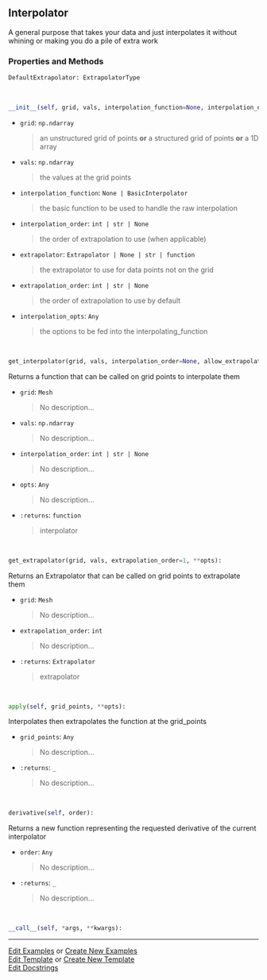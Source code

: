 ## <a id="McUtils.Zachary.Interpolator.Interpolator">Interpolator</a>
A general purpose that takes your data and just interpolates it without whining or making you do a pile of extra work

### Properties and Methods
```python
DefaultExtrapolator: ExtrapolatorType
```
<a id="McUtils.Zachary.Interpolator.Interpolator.__init__" class="docs-object-method">&nbsp;</a>
```python
__init__(self, grid, vals, interpolation_function=None, interpolation_order=None, extrapolator=None, extrapolation_order=None, **interpolation_opts): 
```

- `grid`: `np.ndarray`
    >an unstructured grid of points **or** a structured grid of points **or** a 1D array
- `vals`: `np.ndarray`
    >the values at the grid points
- `interpolation_function`: `None | BasicInterpolator`
    >the basic function to be used to handle the raw interpolation
- `interpolation_order`: `int | str | None`
    >the order of extrapolation to use (when applicable)
- `extrapolator`: `Extrapolator | None | str | function`
    >the extrapolator to use for data points not on the grid
- `extrapolation_order`: `int | str | None`
    >the order of extrapolation to use by default
- `interpolation_opts`: `Any`
    >the options to be fed into the interpolating_function

<a id="McUtils.Zachary.Interpolator.Interpolator.get_interpolator" class="docs-object-method">&nbsp;</a>
```python
get_interpolator(grid, vals, interpolation_order=None, allow_extrapolation=True, **opts): 
```
Returns a function that can be called on grid points to interpolate them
- `grid`: `Mesh`
    >No description...
- `vals`: `np.ndarray`
    >No description...
- `interpolation_order`: `int | str | None`
    >No description...
- `opts`: `Any`
    >No description...
- `:returns`: `function`
    >interpolator

<a id="McUtils.Zachary.Interpolator.Interpolator.get_extrapolator" class="docs-object-method">&nbsp;</a>
```python
get_extrapolator(grid, vals, extrapolation_order=1, **opts): 
```
Returns an Extrapolator that can be called on grid points to extrapolate them
- `grid`: `Mesh`
    >No description...
- `extrapolation_order`: `int`
    >No description...
- `:returns`: `Extrapolator`
    >extrapolator

<a id="McUtils.Zachary.Interpolator.Interpolator.apply" class="docs-object-method">&nbsp;</a>
```python
apply(self, grid_points, **opts): 
```
Interpolates then extrapolates the function at the grid_points
- `grid_points`: `Any`
    >No description...
- `:returns`: `_`
    >No description...

<a id="McUtils.Zachary.Interpolator.Interpolator.derivative" class="docs-object-method">&nbsp;</a>
```python
derivative(self, order): 
```
Returns a new function representing the requested derivative
        of the current interpolator
- `order`: `Any`
    >No description...
- `:returns`: `_`
    >No description...

<a id="McUtils.Zachary.Interpolator.Interpolator.__call__" class="docs-object-method">&nbsp;</a>
```python
__call__(self, *args, **kwargs): 
```





___

[Edit Examples](https://github.com/McCoyGroup/McUtils/edit/edit/ci/examples/ci/docs/McUtils/Zachary/Interpolator/Interpolator.md) or 
[Create New Examples](https://github.com/McCoyGroup/McUtils/new/edit/?filename=ci/examples/ci/docs/McUtils/Zachary/Interpolator/Interpolator.md) <br/>
[Edit Template](https://github.com/McCoyGroup/McUtils/edit/edit/ci/docs/ci/docs/McUtils/Zachary/Interpolator/Interpolator.md) or 
[Create New Template](https://github.com/McCoyGroup/McUtils/new/edit/?filename=ci/docs/templates/ci/docs/McUtils/Zachary/Interpolator/Interpolator.md) <br/>
[Edit Docstrings](https://github.com/McCoyGroup/McUtils/edit/edit/McUtils/Zachary/Interpolator.py?message=Update%20Docs)